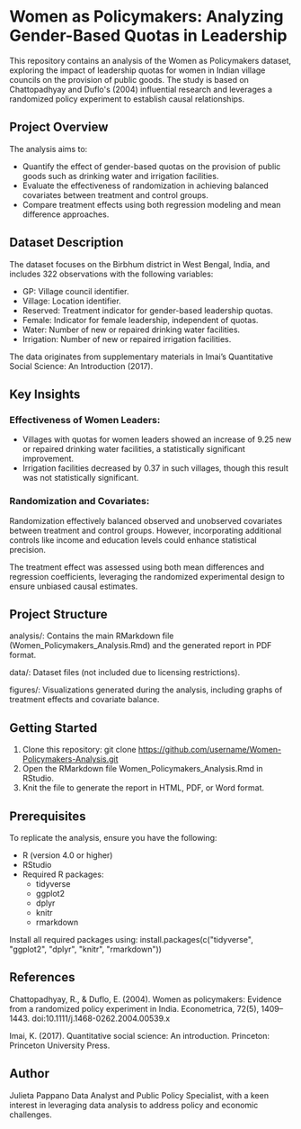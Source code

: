 # Women as Policymakers: Analyzing Gender-Based Quotas in Leadership
This repository contains an analysis of the Women as Policymakers dataset, exploring the impact of leadership quotas for women in Indian village councils on the provision of public goods. The study is based on Chattopadhyay and Duflo's (2004) influential research and leverages a randomized policy experiment to establish causal relationships.

## Project Overview
The analysis aims to:
* Quantify the effect of gender-based quotas on the provision of public goods such as drinking water and irrigation facilities.
* Evaluate the effectiveness of randomization in achieving balanced covariates between treatment and control groups.
* Compare treatment effects using both regression modeling and mean difference approaches.

## Dataset Description
The dataset focuses on the Birbhum district in West Bengal, India, and includes 322 observations with the following variables:
* GP: Village council identifier.
* Village: Location identifier.
* Reserved: Treatment indicator for gender-based leadership quotas.
* Female: Indicator for female leadership, independent of quotas.
* Water: Number of new or repaired drinking water facilities.
* Irrigation: Number of new or repaired irrigation facilities.

The data originates from supplementary materials in Imai’s Quantitative Social Science: An Introduction (2017).

## Key Insights
### Effectiveness of Women Leaders:
* Villages with quotas for women leaders showed an increase of 9.25 new or repaired drinking water facilities, a statistically significant improvement.
* Irrigation facilities decreased by 0.37 in such villages, though this result was not statistically significant.

### Randomization and Covariates:
Randomization effectively balanced observed and unobserved covariates between treatment and control groups. However, incorporating additional controls like income and education levels could enhance statistical precision.

The treatment effect was assessed using both mean differences and regression coefficients, leveraging the randomized experimental design to ensure unbiased causal estimates.

## Project Structure
analysis/: Contains the main RMarkdown file (Women_Policymakers_Analysis.Rmd) and the generated report in PDF format.

data/: Dataset files (not included due to licensing restrictions).

figures/: Visualizations generated during the analysis, including graphs of treatment effects and covariate balance.

## Getting Started
1. Clone this repository:
git clone https://github.com/username/Women-Policymakers-Analysis.git
2. Open the RMarkdown file Women_Policymakers_Analysis.Rmd in RStudio.
3. Knit the file to generate the report in HTML, PDF, or Word format.

## Prerequisites
To replicate the analysis, ensure you have the following:
* R (version 4.0 or higher)
* RStudio
* Required R packages:
  * tidyverse
  * ggplot2
  * dplyr
  * knitr
  * rmarkdown

Install all required packages using:
install.packages(c("tidyverse", "ggplot2", "dplyr", "knitr", "rmarkdown"))

## References
Chattopadhyay, R., & Duflo, E. (2004). Women as policymakers: Evidence from a randomized policy experiment in India. Econometrica, 72(5), 1409–1443. doi:10.1111/j.1468-0262.2004.00539.x

Imai, K. (2017). Quantitative social science: An introduction. Princeton: Princeton University Press.

## Author
Julieta Pappano
Data Analyst and Public Policy Specialist, with a keen interest in leveraging data analysis to address policy and economic challenges.
